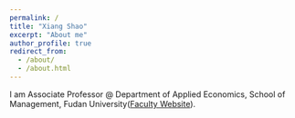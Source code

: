 ```yaml
---
permalink: /
title: "Xiang Shao"
excerpt: "About me"
author_profile: true
redirect_from: 
  - /about/
  - /about.html
---
```


I am Associate Professor @ Department of Applied Economics, School of Management, Fudan University([Faculty Website](https://www.fdsm.fudan.edu.cn/AboutUs/preview.html?uid=012110)).
